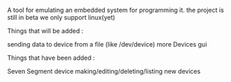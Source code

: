 A tool for emulating an embedded system for programming it.
the project is still in beta
we only support linux(yet)

Things that will be added :

sending data to device from a file (like /dev/device)
more Devices
gui

Things that have been added :

Seven Segment device
making/editing/deleting/listing new devices
